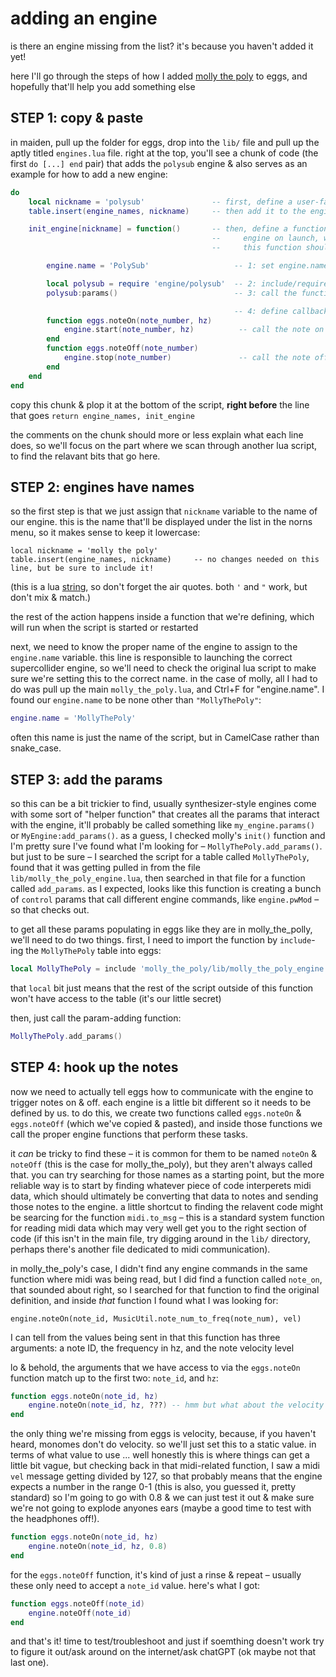 # adding an engine

is there an engine missing from the list? it's because you haven't added it yet!

here I'll go through the steps of how I added [molly the poly](https://github.com/markwheeler/molly_the_poly) to eggs, and hopefully that'll help you add something else

## STEP 1: copy & paste

in maiden, pull up the folder for eggs, drop into the `lib/` file and pull up the aptly titled `engines.lua` file. right at the top, you'll see a chunk of code (the first `do [...] end` pair) that adds the `polysub` engine & also serves as an example for how to add a new engine:

```lua
do
    local nickname = 'polysub'               -- first, define a user-facing name for the engine
    table.insert(engine_names, nickname)     -- then add it to the engine_names list

    init_engine[nickname] = function()       -- then, define a function that will set up the
                                             --     engine on launch, when it is the chosen engine
                                             --     this function should usually do 4 things:

        engine.name = 'PolySub'                   -- 1: set engine.name to the proper engine name

        local polysub = require 'engine/polysub'  -- 2: include/require any files needed for params
        polysub:params()                          -- 3: call the function to add the params

                                                  -- 4: define callbacks for note on/off:
        function eggs.noteOn(note_number, hz)   
            engine.start(note_number, hz)          -- call the note on function for the engine here
        end
        function eggs.noteOff(note_number)
            engine.stop(note_number)               -- call the note off function for the engine here
        end
    end
end
```

copy this chunk & plop it at the bottom of the script, **right before** the line that goes `return engine_names, init_engine`

the comments on the chunk should more or less explain what each line does, so we'll focus on the part where we scan through another lua script, to find the relavant bits that go here.

## STEP 2: engines have names

so the first step is that we just assign that `nickname` variable to the name of our engine. this is the name that'll be displayed under the list in the norns menu, so it makes sense to keep it lowercase:
```
local nickname = 'molly the poly'
table.insert(engine_names, nickname)     -- no changes needed on this line, but be sure to include it!
```
(this is a lua [string](https://monome.org/docs/norns/study-1/#numbers-and-strings), so don't forget the air quotes. both `'` and `"` work, but don't mix & match.)

the rest of the action happens inside a function that we're defining, which will run when the script is started or restarted

next, we need to know the proper name of the engine to assign to the `engine.name` variable. this line is responsible to launching the correct supercollider engine, so we'll need to check the original lua script to make sure we're setting this to the correct name. in the case of molly, all I had to do was pull up the main `molly_the_poly.lua`, and Ctrl+F for "engine.name". I found our `engine.name` to be none other than `"MollyThePoly"`:

```lua
engine.name = 'MollyThePoly'
```
often this name is just the name of the script, but in CamelCase rather than snake_case.

## STEP 3: add the params

so this can be a bit trickier to find, usually synthesizer-style engines come with some sort of "helper function" that creates all the params that interact with the engine, it'll probably be called something like `my_engine.params()` or `MyEngine:add_params()`. as a guess, I checked molly's `init()` function and I'm pretty sure I've found what I'm looking for – `MollyThePoly.add_params()`. but just to be sure – I searched the script for a table called `MollyThePoly`, found that it was getting pulled in from the file `lib/molly_the_poly_engine.lua`, then searched in that file for a function called `add_params`. as I expected, looks like this function is creating a bunch of `control` params that call different engine commands, like `engine.pwMod` – so that checks out.

to get all these params populating in eggs like they are in molly_the_polly, we'll need to do two things. first, I need to import the function by `include`-ing the `MollyThePoly` table into eggs:
```lua
local MollyThePoly = include 'molly_the_poly/lib/molly_the_poly_engine'
```
that `local` bit just means that the rest of the script outside of this function won't have access to the table (it's our little secret)

then, just call the param-adding function:
```lua
MollyThePoly.add_params()
```

## STEP 4: hook up the notes

now we need to actually tell eggs how to communicate with the engine to trigger notes on & off. each engine is a little bit different so it needs to be defined by us. to do this, we create two functions called `eggs.noteOn` & `eggs.noteOff` (which we've copied & pasted), and inside those functions we call the proper engine functions that perform these tasks.

it _can_ be tricky to find these – it is common for them to be named `noteOn` & `noteOff` (this is the case for molly_the_poly), but they aren't always called that. you can try searching for those names as a starting point, but the more reliable way is to start by finding whatever piece of code interperets midi data, which should ultimately be converting that data to notes and sending those notes to the engine. a little shortcut to finding the relavent code might be searcing for the function `midi.to_msg` – this is a standard system function for reading midi data which may very well get you to the right section of code (if this isn't in the main file, try digging around in the `lib/` directory, perhaps there's another file dedicated to midi communication).

in molly_the_poly's case, I didn't find any engine commands in the same function where midi was being read, but I did find a function called `note_on`, that sounded about right, so I searched for that function to find the original definition, and inside _that_ function I found what I was looking for:
```
engine.noteOn(note_id, MusicUtil.note_num_to_freq(note_num), vel)
```
I can tell from the values being sent in that this function has three arguments: a note ID, the frequency in hz, and the note velocity level

lo & behold, the arguments that we have access to via the `eggs.noteOn` function match up to the first two: `note_id`, and `hz`:
```lua
function eggs.noteOn(note_id, hz)   
    engine.noteOn(note_id, hz, ???) -- hmm but what about the velocity argument
end
```
the only thing we're missing from eggs is velocity, because, if you haven't heard, monomes don't do velocity. so we'll just set this to a static value. in terms of what value to use ... well honestly this is where things can get a little bit vague, but checking back in that midi-related function, I saw a midi `vel` message getting divided by 127, so that probably means that the engine expects a number in the range 0-1 (this is also, you guessed it, pretty standard) so I'm going to go with 0.8 & we can just test it out & make sure we're not going to explode anyones ears (maybe a good time to test with the headphones off!).

```lua
function eggs.noteOn(note_id, hz)   
    engine.noteOn(note_id, hz, 0.8)
end
```
for the `eggs.noteOff` function, it's kind of just a rinse & repeat – usually these only need to accept a `note_id` value. here's what I got:
```lua
function eggs.noteOff(note_id)
    engine.noteOff(note_id)
end
```

and that's it! time to test/troubleshoot and just if soemthing doesn't work try to figure it out/ask around on the internet/ask chatGPT (ok maybe not that last one).
